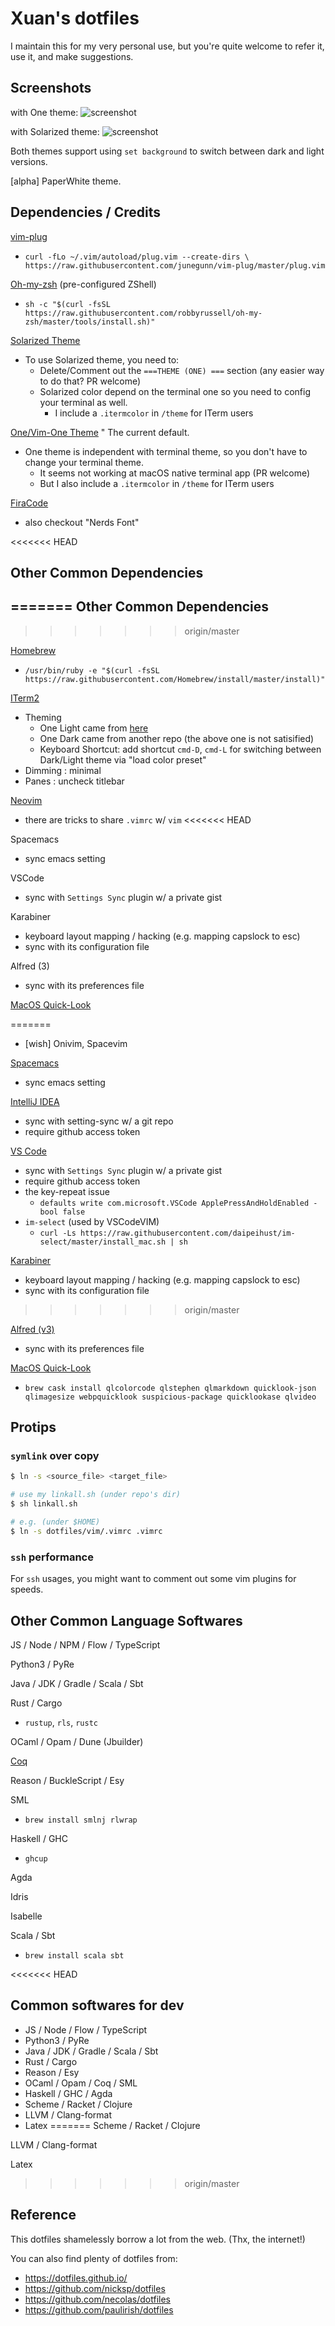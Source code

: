 Xuan's dotfiles
===============

I maintain this for my very personal use, but you're quite welcome to refer it, use it, and make suggestions.


Screenshots
-----------

with One theme:
![screenshot](./scrshot-one.png)


with Solarized theme:
![screenshot](./scrshot-sol.png)

Both themes support using `set background` to switch between dark and light versions.

[alpha] PaperWhite theme.


Dependencies / Credits
----------------------

[vim-plug](https://github.com/junegunn/vim-plug)
  * `curl -fLo ~/.vim/autoload/plug.vim --create-dirs \
    https://raw.githubusercontent.com/junegunn/vim-plug/master/plug.vim`
    
[Oh-my-zsh](https://github.com/robbyrussell/oh-my-zsh) (pre-configured ZShell)
  * `sh -c "$(curl -fsSL https://raw.githubusercontent.com/robbyrussell/oh-my-zsh/master/tools/install.sh)"`

[Solarized Theme](http://ethanschoonover.com/solarized)
  * To use Solarized theme, you need to: 
    * Delete/Comment out the `===THEME (ONE) ===` section (any easier way to do that? PR welcome)
    * Solarized color depend on the terminal one so you need to config your terminal as well.
      * I include a `.itermcolor` in `/theme` for ITerm users

[One/Vim-One Theme](https://github.com/jordwalke/vim-one)
  " The current default.
  * One theme is independent with terminal theme, so you don't have to change your terminal theme.
    * It seems not working at macOS native terminal app (PR welcome)
    * But I also include a `.itermcolor` in `/theme` for ITerm users

[FiraCode](https://github.com/tonsky/FiraCode)
  * also checkout "Nerds Font" 


<<<<<<< HEAD
## Other Common Dependencies
=======
Other Common Dependencies
-------------------------
>>>>>>> origin/master

[Homebrew](https://brew.sh/)
  * `/usr/bin/ruby -e "$(curl -fsSL https://raw.githubusercontent.com/Homebrew/install/master/install)"`

[ITerm2](https://www.iterm2.com/)
  * Theming
    * One Light came from [here](https://github.com/nathanbuchar/atom-one-dark-terminal)
    * One Dark  came from another repo (the above one is not satisified)
    * Keyboard Shortcut: add shortcut `cmd-D`, `cmd-L` for switching between Dark/Light theme via "load color preset"
  * Dimming : minimal
  * Panes : uncheck titlebar

[Neovim](https://github.com/neovim/neovim/wiki/Installing-Neovim)
  * there are tricks to share `.vimrc` w/ `vim`
<<<<<<< HEAD

Spacemacs
  * sync emacs setting

VSCode
  * sync with `Settings Sync` plugin w/ a private gist

Karabiner
  * keyboard layout mapping / hacking (e.g. mapping capslock to esc)
  * sync with its configuration file

Alfred (3)
  * sync with its preferences file
  
[MacOS Quick-Look](https://github.com/sindresorhus/quick-look-plugins)

=======
  * [wish] Onivim, Spacevim

[Spacemacs](http://spacemacs.org/)
  * sync emacs setting

[IntelliJ IDEA](https://www.jetbrains.com/idea/)
  * sync with setting-sync w/ a git repo
  * require github access token

[VS Code](https://code.visualstudio.com/)
  * sync with `Settings Sync` plugin w/ a private gist
  * require github access token
  * the key-repeat issue 
    * `defaults write com.microsoft.VSCode ApplePressAndHoldEnabled -bool false`
  * `im-select` (used by VSCodeVIM)
    * `curl -Ls https://raw.githubusercontent.com/daipeihust/im-select/master/install_mac.sh | sh`
   
[Karabiner](https://pqrs.org/osx/karabiner/)
  * keyboard layout mapping / hacking (e.g. mapping capslock to esc)
  * sync with its configuration file
>>>>>>> origin/master

[Alfred (v3)](https://www.alfredapp.com/)
  * sync with its preferences file
  
[MacOS Quick-Look](https://github.com/sindresorhus/quick-look-plugins)
  * `brew cask install qlcolorcode qlstephen qlmarkdown quicklook-json qlimagesize webpquicklook suspicious-package quicklookase qlvideo`


Protips
-------

### `symlink` over copy

```bash
$ ln -s <source_file> <target_file>

# use my linkall.sh (under repo's dir)
$ sh linkall.sh

# e.g. (under $HOME)
$ ln -s dotfiles/vim/.vimrc .vimrc
```

### `ssh` performance

For `ssh` usages, you might want to comment out some vim plugins for speeds.



Other Common Language Softwares 
--------------------------------

JS / Node / NPM / Flow / TypeScript

Python3 / PyRe 

Java / JDK / Gradle / Scala / Sbt

Rust / Cargo
- `rustup`, `rls`, `rustc`

OCaml / Opam / Dune (Jbuilder)

[Coq](https://coq.inria.fr/)

Reason / BuckleScript / Esy

SML
- `brew install smlnj rlwrap`

Haskell / GHC 
- `ghcup`

Agda

Idris

Isabelle

Scala / Sbt
- `brew install scala sbt`

<<<<<<< HEAD

## Common softwares for dev

- JS / Node / Flow / TypeScript
- Python3 / PyRe 
- Java / JDK / Gradle / Scala / Sbt
- Rust / Cargo
- Reason / Esy 
- OCaml / Opam / Coq / SML
- Haskell / GHC / Agda
- Scheme / Racket / Clojure 
- LLVM / Clang-format
- Latex
=======
Scheme / Racket / Clojure 

LLVM / Clang-format

Latex
>>>>>>> origin/master


Reference
---------

This dotfiles shamelessly borrow a lot from the web. (Thx, the internet!)

You can also find plenty of dotfiles from:

* <https://dotfiles.github.io/>
* <https://github.com/nicksp/dotfiles>
* <https://github.com/necolas/dotfiles>
* <https://github.com/paulirish/dotfiles>
